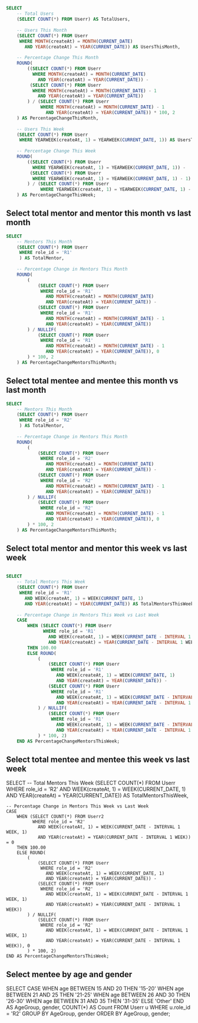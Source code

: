 ## 
```sql
SELECT 
    -- Total Users
    (SELECT COUNT(*) FROM Userr) AS TotalUsers,
    
    -- Users This Month
    (SELECT COUNT(*) FROM Userr
     WHERE MONTH(createAt) = MONTH(CURRENT_DATE) 
       AND YEAR(createAt) = YEAR(CURRENT_DATE)) AS UsersThisMonth,
    
    -- Percentage Change This Month
    ROUND(
        ((SELECT COUNT(*) FROM Userr
          WHERE MONTH(createAt) = MONTH(CURRENT_DATE) 
            AND YEAR(createAt) = YEAR(CURRENT_DATE)) -
         (SELECT COUNT(*) FROM Userr
          WHERE MONTH(createAt) = MONTH(CURRENT_DATE) - 1 
            AND YEAR(createAt) = YEAR(CURRENT_DATE))
        ) / (SELECT COUNT(*) FROM Userr 
             WHERE MONTH(createAt) = MONTH(CURRENT_DATE) - 1 
               AND YEAR(createAt) = YEAR(CURRENT_DATE)) * 100, 2
    ) AS PercentageChangeThisMonth,
    
    -- Users This Week
    (SELECT COUNT(*) FROM Userr
     WHERE YEARWEEK(createAt, 1) = YEARWEEK(CURRENT_DATE, 1)) AS UsersThisWeek,
    
    -- Percentage Change This Week
    ROUND(
        ((SELECT COUNT(*) FROM Userr 
          WHERE YEARWEEK(createAt, 1) = YEARWEEK(CURRENT_DATE, 1)) -
         (SELECT COUNT(*) FROM Userr
          WHERE YEARWEEK(createAt, 1) = YEARWEEK(CURRENT_DATE, 1) - 1)
        ) / (SELECT COUNT(*) FROM Userr
             WHERE YEARWEEK(createAt, 1) = YEARWEEK(CURRENT_DATE, 1) - 1) * 100, 2
    ) AS PercentageChangeThisWeek;

```

## Select total mentor and mentor this month vs last month
```sql
SELECT 
    -- Mentors This Month
    (SELECT COUNT(*) FROM Userr
     WHERE role_id = 'R1' 
     ) AS TotalMentor,
    
    -- Percentage Change in Mentors This Month
    ROUND(
        (
            (SELECT COUNT(*) FROM Userr
             WHERE role_id = 'R1' 
               AND MONTH(createAt) = MONTH(CURRENT_DATE) 
               AND YEAR(createAt) = YEAR(CURRENT_DATE)) -
            (SELECT COUNT(*) FROM Userr
             WHERE role_id = 'R1' 
               AND MONTH(createAt) = MONTH(CURRENT_DATE) - 1 
               AND YEAR(createAt) = YEAR(CURRENT_DATE))
        ) / NULLIF(
            (SELECT COUNT(*) FROM Userr
             WHERE role_id = 'R1' 
               AND MONTH(createAt) = MONTH(CURRENT_DATE) - 1 
               AND YEAR(createAt) = YEAR(CURRENT_DATE)), 0
        ) * 100, 2
    ) AS PercentageChangeMentorsThisMonth;
```

## Select total mentee and mentee this month vs last month
```sql
SELECT 
    -- Mentors This Month
    (SELECT COUNT(*) FROM Userr
     WHERE role_id = 'R2' 
     ) AS TotalMentor,
    
    -- Percentage Change in Mentors This Month
    ROUND(
        (
            (SELECT COUNT(*) FROM Userr
             WHERE role_id = 'R2' 
               AND MONTH(createAt) = MONTH(CURRENT_DATE) 
               AND YEAR(createAt) = YEAR(CURRENT_DATE)) -
            (SELECT COUNT(*) FROM Userr
             WHERE role_id = 'R2' 
               AND MONTH(createAt) = MONTH(CURRENT_DATE) - 1 
               AND YEAR(createAt) = YEAR(CURRENT_DATE))
        ) / NULLIF(
            (SELECT COUNT(*) FROM Userr
             WHERE role_id = 'R2' 
               AND MONTH(createAt) = MONTH(CURRENT_DATE) - 1 
               AND YEAR(createAt) = YEAR(CURRENT_DATE)), 0
        ) * 100, 2
    ) AS PercentageChangeMentorsThisMonth;
```




## Select total mentor and mentor this week vs last week
```sql

SELECT 
    -- Total Mentors This Week
    (SELECT COUNT(*) FROM Userr
     WHERE role_id = 'R1' 
       AND WEEK(createAt, 1) = WEEK(CURRENT_DATE, 1) 
       AND YEAR(createAt) = YEAR(CURRENT_DATE)) AS TotalMentorsThisWeek,
       
    -- Percentage Change in Mentors This Week vs Last Week
    CASE 
        WHEN (SELECT COUNT(*) FROM Userr
              WHERE role_id = 'R1' 
                AND WEEK(createAt, 1) = WEEK(CURRENT_DATE - INTERVAL 1 WEEK, 1) 
                AND YEAR(createAt) = YEAR(CURRENT_DATE - INTERVAL 1 WEEK)) = 0
        THEN 100.00
        ELSE ROUND(
            (
                (SELECT COUNT(*) FROM Userr 
                 WHERE role_id = 'R1' 
                   AND WEEK(createAt, 1) = WEEK(CURRENT_DATE, 1) 
                   AND YEAR(createAt) = YEAR(CURRENT_DATE)) -
                (SELECT COUNT(*) FROM Userr
                 WHERE role_id = 'R1' 
                   AND WEEK(createAt, 1) = WEEK(CURRENT_DATE - INTERVAL 1 WEEK, 1) 
                   AND YEAR(createAt) = YEAR(CURRENT_DATE - INTERVAL 1 WEEK))
            ) / NULLIF(
                (SELECT COUNT(*) FROM Userr
                 WHERE role_id = 'R1' 
                   AND WEEK(createAt, 1) = WEEK(CURRENT_DATE - INTERVAL 1 WEEK, 1) 
                   AND YEAR(createAt) = YEAR(CURRENT_DATE - INTERVAL 1 WEEK)), 0
            ) * 100, 2)
    END AS PercentageChangeMentorsThisWeek;
```




## Select total mentee and mentee this week vs last week
SELECT 
    -- Total Mentors This Week
    (SELECT COUNT(*) FROM Userr 
     WHERE role_id = 'R2' 
       AND WEEK(createAt, 1) = WEEK(CURRENT_DATE, 1) 
       AND YEAR(createAt) = YEAR(CURRENT_DATE)) AS TotalMentorsThisWeek,
       
    -- Percentage Change in Mentors This Week vs Last Week
    CASE 
        WHEN (SELECT COUNT(*) FROM Userr2 
              WHERE role_id = 'R2' 
                AND WEEK(createAt, 1) = WEEK(CURRENT_DATE - INTERVAL 1 WEEK, 1) 
                AND YEAR(createAt) = YEAR(CURRENT_DATE - INTERVAL 1 WEEK)) = 0
        THEN 100.00
        ELSE ROUND(
            (
                (SELECT COUNT(*) FROM Userr 
                 WHERE role_id = 'R2' 
                   AND WEEK(createAt, 1) = WEEK(CURRENT_DATE, 1) 
                   AND YEAR(createAt) = YEAR(CURRENT_DATE)) -
                (SELECT COUNT(*) FROM Userr
                 WHERE role_id = 'R2' 
                   AND WEEK(createAt, 1) = WEEK(CURRENT_DATE - INTERVAL 1 WEEK, 1) 
                   AND YEAR(createAt) = YEAR(CURRENT_DATE - INTERVAL 1 WEEK))
            ) / NULLIF(
                (SELECT COUNT(*) FROM Userr
                 WHERE role_id = 'R2' 
                   AND WEEK(createAt, 1) = WEEK(CURRENT_DATE - INTERVAL 1 WEEK, 1) 
                   AND YEAR(createAt) = YEAR(CURRENT_DATE - INTERVAL 1 WEEK)), 0
            ) * 100, 2)
    END AS PercentageChangeMentorsThisWeek;

## Select mentee by age and gender

SELECT 
    CASE
        WHEN age BETWEEN 15 AND 20 THEN '15-20'
        WHEN age BETWEEN 21 AND 25 THEN '21-25'
        WHEN age BETWEEN 26 AND 30 THEN '26-30'
        WHEN age BETWEEN 31 AND 35 THEN '31-35'
        ELSE 'Other'
    END AS AgeGroup,
    gender,
    COUNT(*) AS Count
FROM Userr u
WHERE u.role_id = 'R2'
GROUP BY AgeGroup, gender
ORDER BY AgeGroup, gender;
